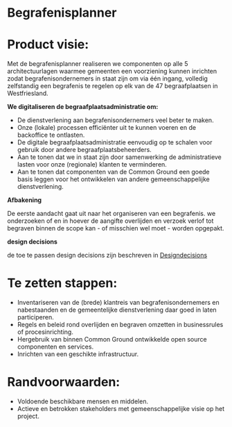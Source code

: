 # Begrafenisplanner

# Product visie:
Met de begrafenisplanner realiseren we componenten op alle 5 architectuurlagen waarmee gemeenten een voorziening kunnen inrichten zodat begrafenisondernemers in staat zijn om via één ingang, volledig zelfstandig een begrafenis te regelen op elk van de 47 begraafplaatsen in Westfriesland.

**We digitaliseren de begraafplaatsadministratie om:**

* De dienstverlening aan begrafenisondernemers veel beter te maken.
* Onze (lokale) processen efficiënter uit te kunnen voeren en de backoffice te ontlasten.
* De digitale begraafplaatsadministratie eenvoudig op te schalen voor gebruik door andere begraafplaatsbeheerders.
* Aan te tonen dat we in staat zijn door samenwerking de administratieve lasten voor onze (regionale) klanten te verminderen.
* Aan te tonen dat componenten van de Common Ground een goede basis leggen voor het ontwikkelen van andere gemeenschappelijke dienstverlening.

**Afbakening**

De eerste aandacht gaat uit naar het organiseren van een begrafenis.
we onderzoeken of en in hoever de aangifte overlijden en verzoek verlof tot begraven binnen de scope kan - of misschien wel moet - worden opgepakt.

**design decisions**

de toe te passen design decisions zijn beschreven in [Designdecisions](documenten/Designdecisions.md)

# Te zetten stappen:
* Inventariseren van de (brede) klantreis van begrafenisondernemers en nabestaanden en de gemeentelijke dienstverlening daar goed in laten participeren.
* Regels en beleid rond overlijden en begraven omzetten in businessrules of procesinrichting.
* Hergebruik van binnen Common Ground ontwikkelde open source componenten en services.
* Inrichten van een geschikte infrastructuur.

# Randvoorwaarden:
* Voldoende beschikbare mensen en middelen.
* Actieve en betrokken stakeholders met gemeenschappelijke visie op het project.


